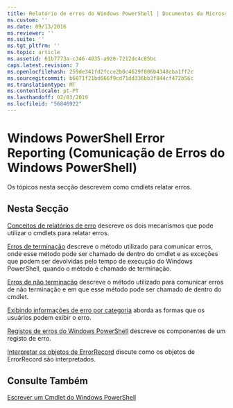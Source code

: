 ```yaml
---
title: Relatório de erros do Windows PowerShell | Documentos da Microsoft
ms.custom: ''
ms.date: 09/13/2016
ms.reviewer: ''
ms.suite: ''
ms.tgt_pltfrm: ''
ms.topic: article
ms.assetid: 61b7773a-c346-4835-a928-7212dc4c85bc
caps.latest.revision: 7
ms.openlocfilehash: 259de341fd2fcce2b0c4629f806b4348cba1ff2c
ms.sourcegitcommit: b6871f21bd666f9cd71dd336bb3f844cf472b56c
ms.translationtype: MT
ms.contentlocale: pt-PT
ms.lasthandoff: 02/03/2019
ms.locfileid: "56846922"
---
```

# <a name="windows-powershell-error-reporting"></a>Windows PowerShell Error Reporting (Comunicação de Erros do Windows PowerShell)

Os tópicos nesta secção descrevem como cmdlets relatar erros.

## <a name="in-this-section"></a>Nesta Secção

[Conceitos de relatórios de erro](./error-reporting-concepts.md) descreve os dois mecanismos que pode utilizar o cmdlets para relatar erros.

[Erros de terminação](./terminating-errors.md) descreve o método utilizado para comunicar erros, onde esse método pode ser chamado de dentro do cmdlet e as exceções que podem ser devolvidas pelo tempo de execução do Windows PowerShell, quando o método é chamado de terminação.

[Erros de não terminação](./non-terminating-errors.md) descreve o método utilizado para comunicar erros de não terminação e em que esse método pode ser chamado de dentro do cmdlet.

[Exibindo informações de erro por categoria](./displaying-error-information.md) aborda as formas que os usuários podem exibir o erro.

[Registos de erros do Windows PowerShell](./windows-powershell-error-records.md) descreve os componentes de um registo de erro.

[Interpretar os objetos de ErrorRecord](./interpreting-errorrecord-objects.md) discute como os objetos de ErrorRecord são interpretados.

## <a name="see-also"></a>Consulte Também

[Escrever um Cmdlet do Windows PowerShell](./writing-a-windows-powershell-cmdlet.md)
